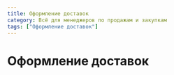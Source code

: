 ```yaml
---
title: Оформление доставок
category: Всё для менеджеров по продажам и закупкам
tags: ["Оформление доставок"]
---
```


# Оформление доставок
